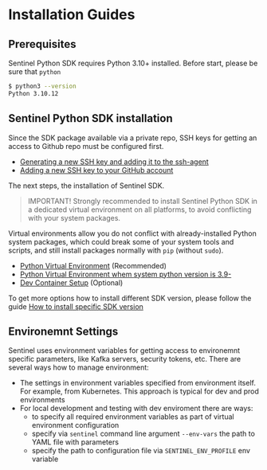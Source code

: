 # Installation Guides

## Prerequisites

Sentinel Python SDK requires Python 3.10+ installed. Before start, please be sure that `python` 
```sh
$ python3 --version
Python 3.10.12
```

## Sentinel Python SDK installation

Since the SDK package available via a private repo, SSH keys for getting an access to Github repo must be configured first.
- [Generating a new SSH key and adding it to the ssh-agent](https://docs.github.com/en/authentication/connecting-to-github-with-ssh/generating-a-new-ssh-key-and-adding-it-to-the-ssh-agent)
- [Adding a new SSH key to your GitHub account](https://docs.github.com/en/authentication/connecting-to-github-with-ssh/adding-a-new-ssh-key-to-your-github-account)

The next steps, the installation of Sentinel SDK.

> IMPORTANT! Strongly recommended to install Sentinel Python SDK in a dedicated virtual environment on all platforms, to avoid conflicting with your system packages.

Virtual environments allow you do not conflict with already-installed Python system packages, which could break some of your system tools and scripts, and still install packages normally with `pip` (without `sudo`).

- [Python Virtual Environment](Virtualenv.md) (Recommended)
- [Python Virtual Environment whem system python version is 3.9-](Virtenv-for-prev-python-versions.md)
- [Dev Container Setup](Dev-Container.md) (Optional)

To get more options how to install different SDK version, please follow the guide [How to install specific SDK version](Howto-Install-Specific-SDK-Version.md)

## Environemnt Settings

Sentinel uses environment variables for getting access to environemnt specific parameters, like Kafka servers, security tokens, etc. There are several ways how to manage environment:

- The settings in environment variables specified from environment itself. For example, from Kubernetes. This approach is typical for dev and prod environments
- For local development and testing with dev enviroment there are ways:
  - to specify all required environment variables as part of virtual environment configuration
  - specify via `sentinel` command line argument `--env-vars`  the path to YAML file with parameters
  - specify the path to configuration file via `SENTINEL_ENV_PROFILE` env variable


